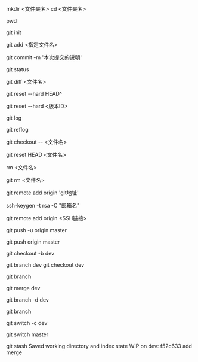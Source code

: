<!-- 创建版本库 -->
<!-- 操作命令 -->
<!-- 添加某个文件时，该文件必须在当前目录下存在，用ls或者dir命令查看当前目录的文件，看看文件是否存在，或者是否写错了文件名。 -->
<!-- 什么是版本库呢？版本库又名仓库，英文名repository，你可以简单理解成一个目录，这个目录里面的所有文件都可以被Git管理起来，每个文件的修改、删除，Git都能跟踪，以便任何时刻都可以追踪历史，或者在将来某个时刻可以“还原”。
所以，创建一个版本库非常简单，首先，选择一个合适的地方，创建一个空目录： 
第一步
-->
mkdir <文件夹名>
cd <文件夹名>
<!-- pwd命令用于显示当前目录。在我的Mac上，这个仓库位于/Users/michael/learngit。 -->
pwd           

<!-- 第二步  通过git init命令把这个目录变成Git可以管理的仓库：-->
git init
<!-- 瞬间Git就把仓库建好了，而且告诉你是一个空的仓库（empty Git repository），细心的读者可以发现当前目录下多了一个.git的目录，这个目录是Git来跟踪管理版本库的，没事千万不要手动修改这个目录里面的文件，不然改乱了，就把Git仓库给破坏了。
如果你没有看到.git目录，那是因为这个目录默认是隐藏的，用ls -ah命令就可以看见。 
也不一定必须在空目录下创建Git仓库，选择一个已经有东西的目录也是可以的。-->
<!-- =========================================================================================================== -->
<!-- 一定要放到learngit目录下（子目录也行），因为这是一个Git仓库，放到其他地方Git再厉害也找不到这个文件。
和把大象放到冰箱需要3步相比，把一个文件放到Git仓库只需要两步。 -->
<!-- 第一步，用命令git add告诉Git，把文件添加到仓库： -->
git add <指定文件名>
<!-- 也可以通过 'git add .'将当前文件夹所以文件提交 -->
<!-- 执行上面的命令，没有任何显示，这就对了，Unix的哲学是“没有消息就是好消息”，说明添加成功。 -->

<!-- 第二步，用命令git commit告诉Git，把文件提交到仓库： -->
git commit -m '本次提交的说明'

<!-- 时光机穿梭 版本切换 -->
<!-- git status命令可以让我们时刻掌握仓库当前的状态  要随时掌握工作区的状态，使用git status命令-->
git status

<!-- git diff顾名思义就是查看difference，显示的格式正是Unix通用的diff格式，可以显示文件名目前产品与上个版本存成的差异。如果‘git status’告诉你有文件被修改过，用‘git diff’可以查看修改内容 -->
git diff <文件名>

<!-- 用HEAD表示当前版本 上一个版本就是HEAD^ 上上一个版本就是HEAD^^ 当然往上100个版本写100个^比较容易数不过来，所以写成HEAD~100-->
git reset --hard HEAD^

<!-- HEAD指向的版本就是当前版本，因此，Git允许我们在版本的历史之间穿梭，使用命令git reset --hard commit_id -->
git reset --hard <版本ID>

<!-- 穿梭前，用git log可以查看提交历史，以便确定要回退到哪个版本 -->
git log

<!-- 要重返未来，用git reflog查看命令历史，以便确定要回到未来的哪个版本。 -->
git reflog

<!-- ======================================================================================================================= -->
<!-- 工作区有一个隐藏目录.git，这个不算工作区，而是Git的版本库。 -->
<!-- 工作区有一个隐藏目录.git，这个不算工作区，而是Git的版本库。
Git的版本库里存了很多东西，其中最重要的就是称为stage（或者叫index）的暂存区，还有Git为我们自动创建的第一个分支master，以及指向master的一个指针叫HEAD。 
可以参考图片

前面讲了我们把文件往Git版本库里添加的时候，是分两步执行的：

第一步是用git add把文件添加进去，实际上就是把文件修改添加到暂存区；
第二步是用git commit提交更改，实际上就是把暂存区的所有内容提交到当前分支。
-->
<!-- 如果不用git add到暂存区，那就不会加入到commit中 -->

<!-- git checkout -- file可以丢弃工作区的修改： -->
git checkout -- <文件名>
<!-- git checkout -- file命令中的--很重要，没有--，就变成了“切换到另一个分支”的命令，我们在后面的分支管理中会再次遇到git checkout命令。 -->

<!-- 用命令git reset HEAD <file>可以把暂存区的修改撤销掉（unstage），重新放回工作区： -->
git reset HEAD <文件名>
<!-- git reset命令既可以回退版本，也可以把暂存区的修改回退到工作区。当我们用HEAD时，表示最新的版本。 -->

<!-- 删除文件 -->
<!-- 一般情况下，你通常直接在文件管理器中把没用的文件删了，或者用rm命令删了： -->
rm <文件名>
<!-- Git知道你删除了文件，因此，工作区和版本库就不一致了，git status命令会立刻告诉你哪些文件被删除了： -->
<!-- 现在你有两个选择，一是确实要从版本库中删除该文件，那就用命令git rm删掉，并且git commit： -->
<!-- 命令git rm用于删除一个文件。如果一个文件已经被提交到版本库，那么你永远不用担心误删，但是要小心，你只能恢复文件到最新版本，你会丢失最近一次提交后你修改的内容 -->
git rm <文件名>


<!-- 目前，在GitHub上的这个learngit仓库还是空的，GitHub告诉我们，可以从这个仓库克隆出新的仓库，也可以把一个已有的本地仓库与之关联，然后，把本地仓库的内容推送到GitHub仓库。
现在，我们根据GitHub的提示，在本地的learngit仓库下运行命令： -->

git remote add origin 'git地址'




<!-- ============================================================================================================================================ -->
<!-- 远程仓库 -->
<!-- 第1步：创建SSH Key。在用户主目录下，看看有没有.ssh目录，如果有，再看看这个目录下有没有id_rsa和id_rsa.pub这两个文件，如果已经有了，可直接跳到下一步。如果没有，打开Shell（Windows下打开Git Bash），创建SSH Key： -->
ssh-keygen -t rsa -C "邮箱名"
<!-- 你需要把邮件地址换成你自己的邮件地址，然后一路回车，使用默认值即可，由于这个Key也不是用于军事目的，所以也无需设置密码。
如果一切顺利的话，可以在用户主目录里找到.ssh目录，里面有id_rsa和id_rsa.pub两个文件，这两个就是SSH Key的秘钥对，id_rsa是私钥，不能泄露出去，id_rsa.pub是公钥，可以放心地告诉任何人。
第2步：登陆GitHub，打开“Account settings”，“SSH Keys”页面：
然后，点“Add SSH Key”，填上任意Title，在Key文本框里粘贴id_rsa.pub文件的内容 -->

<!-- 我们根据GitHub的提示，在本地的learngit仓库下运行命令： -->
git remote add origin <SSH链接>
<!-- 远程库的名字就是origin，这是Git默认的叫法，也可以改成别的，但是origin这个名字一看就知道是远程库。 -->

<!-- git push命令，实际上是把当前分支master推送到远程。 -->
git push -u origin master
<!-- 由于远程库是空的，我们第一次推送master分支时，加上了-u参数，Git不但会把本地的master分支内容推送的远程新的master分支，还会把本地的master分支和远程的master分支关联起来，在以后的推送或者拉取时就可以简化命令。 -->

<!-- 从现在起，只要本地作了提交，就可以通过命令： -->
git push origin master

<!-- 要关联一个远程库，使用命令git remote add origin  <SSH链接>；
关联后，使用命令git push -u origin master第一次推送master分支的所有内容；
此后，每次本地提交后，只要有必要，就可以使用命令git push origin master推送最新修改；
 -->


<!-- ============================================================================================================= -->
<!-- 分支管理 -->
<!-- 一开始的时候，master分支是一条线，Git用master指向最新的提交，再用HEAD指向master，就能确定当前分支，以及当前分支的提交点：图一 
每次提交，master分支都会向前移动一步，这样，随着你不断提交，master分支的线也越来越长。-->
<!-- 当我们创建新的分支，例如dev时，Git新建了一个指针叫dev，指向master相同的提交，再把HEAD指向dev，就表示当前分支在dev上：图二 
你看，Git创建一个分支很快，因为除了增加一个dev指针，改改HEAD的指向，工作区的文件都没有任何变化！-->
<!-- 从现在开始，对工作区的修改和提交就是针对dev分支了，比如新提交一次后，dev指针往前移动一步，而master指针不变：图三 -->
<!-- 假如我们在dev上的工作完成了，就可以把dev合并到master上。Git怎么合并呢？最简单的方法，就是直接把master指向dev的当前提交，就完成了合并：图四 -->
<!-- 所以Git合并分支也很快！就改改指针，工作区内容也不变！
合并完分支后，甚至可以删除dev分支。删除dev分支就是把dev指针给删掉，删掉后，我们就剩下了一条master分支：图五 -->

<!-- 首先，我们创建dev分支，然后切换到dev分支： -->
git checkout -b dev
<!-- git checkout命令加上-b参数表示创建并切换，相当于以下两条命令： -->
git branch dev
git checkout dev

<!-- 用git branch命令查看当前分支： 
git branch命令会列出所有分支，当前分支前面会标一个*号。-->
git branch

<!-- 我们把dev分支的工作成果合并到master分支上： -->
git merge dev

<!-- 合并完成后，就可以放心地删除dev分支了： -->
git branch -d dev

<!-- 删除后，查看branch，就只剩下master分支了： -->
git branch

<!-- 因为创建、合并和删除分支非常快，所以Git鼓励你使用分支完成某个任务，合并后再删掉分支，这和直接在master分支上工作效果是一样的，但过程更安全。 -->

<!-- switch
我们注意到切换分支使用git checkout <branch>，而前面讲过的撤销修改则是git checkout -- <file>，同一个命令，有两种作用，确实有点令人迷惑。
实际上，切换分支这个动作，用switch更科学。因此，最新版本的Git提供了新的git switch命令来切换分支：
创建并切换到新的dev分支，可以使用： -->
git switch -c dev

<!-- 直接切换到已有的master分支，可以使用： -->
git switch master

<!-- Git鼓励大量使用分支
查看分支：git branch
创建分支：git branch <name>
切换分支：git checkout <name>或者git switch <name>
创建+切换分支：git checkout -b <name>或者git switch -c <name>
合并某分支到当前分支：git merge <name>
删除分支：git branch -d <name> -->

<!-- 解决分支冲突 -->

<!-- 当Git无法自动合并分支时，就必须首先解决冲突。解决冲突后，再提交，合并完成。
解决冲突就是把Git合并失败的文件手动编辑为我们希望的内容，再提交。
用git log --graph命令可以看到分支合并图。 -->

<!-- 通常，合并分支时，如果可能，Git会用Fast forward模式，但这种模式下，删除分支后，会丢掉分支信息。
如果要强制禁用Fast forward模式，Git就会在merge时生成一个新的commit，这样，从分支历史上就可以看出分支信息。
下面我们实战一下--no-ff方式的git merge： -->

<!-- 分支策略
在实际开发中，我们应该按照几个基本原则进行分支管理：
首先，master分支应该是非常稳定的，也就是仅用来发布新版本，平时不能在上面干活；
那在哪干活呢？干活都在dev分支上，也就是说，dev分支是不稳定的，到某个时候，比如1.0版本发布时，再把dev分支合并到master上，在master分支发布1.0版本；
你和你的小伙伴们每个人都在dev分支上干活，每个人都有自己的分支，时不时地往dev分支上合并就可以了。
所以，团队合作的分支看起来就像这样： -->
<!-- Git分支十分强大，在团队开发中应该充分应用。
合并分支时，加上--no-ff参数就可以用普通模式合并，合并后的历史有分支，能看出来曾经做过合并，而fast forward合并就看不出来曾经做过合并。 -->


git stash
Saved working directory and index state WIP on dev: f52c633 add merge